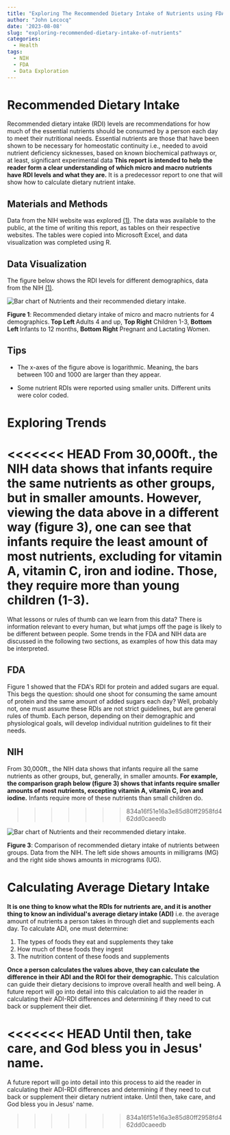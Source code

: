 ```yaml
---
title: "Exploring The Recommended Dietary Intake of Nutrients using FDA and NIH Data"
author: "John Lecocq"
date: '2023-08-08'
slug: "exploring-recommended-dietary-intake-of-nutrients"
categories:
  - Health
tags:
  - NIH
  - FDA
  - Data Exploration
---
```


# Recommended Dietary Intake 

Recommended dietary intake (RDI) levels are recommendations for how much of the essential nutrients should be consumed by a person each day to meet their nutritional needs. Essential nutrients are those that have been shown to be necessary for homeostatic continuity i.e., needed to avoid nutrient deficiency sicknesses, based on known biochemical pathways or, at least, significant experimental data [](https://www.ncbi.nlm.nih.gov/pmc/articles/PMC4717892/#:~:text=The%20first%20RDAs%20for%20protein,Defense%20Advisory%20Commission%20(11)) **This report is intended to help the reader form a clear understanding of which micro and macro nutrients have RDI levels and what they are.** It is a predecessor report to one that will show how to calculate dietary nutrient intake.

## Materials and Methods

Data from the NIH website was explored [(1)](https://www.fda.gov/media/99069/download). The data was available to the public, at the time of writing this report, as tables on their respective websites. The tables were copied into Microsoft Excel, and data visualization was completed using R. 

## Data Visualization

The figure below shows the RDI levels for different demographics, data from the NIH [(1)](https://www.fda.gov/media/99069/download).

<div class="figure">
<img src="{{< blogdown/postref >}}index_files/plots/RDI_plot_nih.png" alt="Bar chart of Nutrients and their recommended dietary intake." />
<p class="caption"><span id="fig:weight_time"></span><strong>Figure 1</strong>: Recommended dietary intake of micro and macro nutrients for 4 demographics.<strong> Top Left </strong>Adults 4 and up, <strong>Top Right</strong> Children 1-3,<strong> Bottom Left </strong>Infants to 12 months, <strong>Bottom Right</strong> Pregnant and Lactating Women.</p>
</div>

## Tips

- The x-axes of the figure above is logarithmic. Meaning, the bars between 100 and 1000 are larger than they appear. 

- Some nutrient RDIs were reported using smaller units. Different units were color coded.

# Exploring Trends

<<<<<<< HEAD
From 30,000ft., the NIH data shows that infants require the same nutrients as other groups, but in smaller amounts. **However, viewing the data above in a different way (figure 3), one can see that infants require the least amount of most nutrients, excluding for vitamin A, vitamin C, iron and iodine.** Those, they require more than young children (1-3).
=======
What lessons or rules of thumb can we learn from this data? There is information relevant to every human, but what jumps off the page is likely to be different between people. Some trends in the FDA and NIH data are discussed in the following two sections, as examples of how this data may be interpreted.

## FDA

Figure 1 showed that the FDA's RDI for protein and added sugars are equal. This begs the question: should one shoot for consuming the same amount of protein and the same amount of added sugars each day? Well, probably not, one must assume these RDIs are not strict guidelines, but are general rules of thumb. Each person, depending on their demographic and physiological goals, will develop individual nutrition guidelines to fit their needs. 

## NIH

From 30,000ft., the NIH data shows that infants require all the same nutrients as other groups, but, generally, in smaller amounts. **For example, the comparison graph below (figure 3) shows that infants require smaller amounts of most nutrients, excepting vitamin A, vitamin C, iron and iodine.** Infants require more of these nutrients than small children do. 
>>>>>>> 834a16f51e16a3e85d80ff2958fd462dd0caeedb

<div class="figure">
<img src="{{< blogdown/postref >}}index_files/plots/RDI_plot_nih_2.png" alt="Bar chart of Nutrients and their recommended dietary intake." />
<p class="caption"><span id="fig:weight_time"></span><strong>Figure 3</strong>: Comparison of recommended dietary intake of nutrients between groups. Data from the NIH. The left side shows amounts in milligrams (MG) and the right side shows amounts in micrograms (UG).</p>
</div>

# Calculating Average Dietary Intake

**It is one thing to know what the RDIs for nutrients are, and it is another thing to know an individual's average dietary intake (ADI)** i.e. the average amount of nutrients a person takes in through diet and supplements each day. To calculate ADI, one must determine:

1) The types of foods they eat and supplements they take
2) How much of these foods they ingest 
3) The nutrition content of these foods and supplements

**Once a person calculates the values above, they can calculate the difference in their ADI and the ROI for their demographic.** This calculation can guide their dietary decisions to improve overall health and well being. A future report will go into detail into this calculation to aid the reader in calculating their ADI-RDI differences and determining if they need to cut back or supplement their diet. 

<<<<<<< HEAD
Until then, take care, and God bless you in Jesus' name.
=======
A future report will go into detail into this process to aid the reader in calculating their ADI-RDI differences and determining if they need to cut back or supplement their dietary nutrient intake. Until then, take care, and God bless you in Jesus' name.
>>>>>>> 834a16f51e16a3e85d80ff2958fd462dd0caeedb
